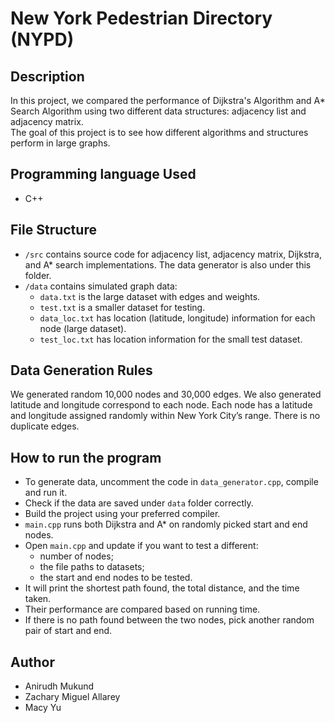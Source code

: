 # New York Pedestrian Directory (NYPD)

## Description
In this project, we compared the 
performance of Dijkstra's Algorithm and A* Search Algorithm using two different data structures: 
adjacency list and adjacency matrix.  
The goal of this project is to see how different algorithms and structures perform
in large graphs. 

## Programming language Used
- C++
## File Structure
- `/src` contains source code for adjacency list, adjacency matrix, Dijkstra,
and A* search implementations. The data generator is also under this folder.
- `/data` contains simulated graph data:
    - `data.txt` is the large dataset with edges and weights.
    - `test.txt` is a smaller dataset for testing.
    - `data_loc.txt` has location (latitude, longitude) information for each node (large dataset).
    - `test_loc.txt` has location information for the small test dataset.
## Data Generation Rules
We generated random 10,000 nodes and 30,000 edges. 
We also generated latitude and longitude correspond to each node.
Each node has a latitude and longitude assigned randomly within New York City’s range. 
There is no duplicate edges. 

## How to run the program
- To generate data, uncomment the code in `data_generator.cpp`, compile and run it. 
- Check if the data are saved under `data` folder correctly.
- Build the project using your preferred compiler. 
- `main.cpp` runs both Dijkstra and A* on randomly picked start and end nodes. 
- Open `main.cpp` and update if you want to test a different:
  - number of nodes;
  - the file paths to datasets;
  - the start and end nodes to be tested.
- It will print the shortest path found, the total distance, and the time taken. 
- Their performance are compared based on running time.
- If there is no path found between the two nodes, pick another random pair of start and end. 

## Author
- Anirudh Mukund
- Zachary Miguel Allarey
- Macy Yu
